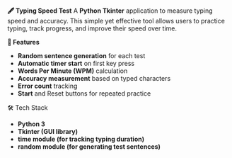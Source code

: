 **🖋 Typing Speed Test**
A **Python Tkinter** application to measure typing speed and accuracy. This simple yet effective tool allows users to practice typing, track progress, and improve their speed over time.

**📌 Features**
- **Random sentence generation** for each test
- **Automatic timer start** on first key press
- **Words Per Minute (WPM)** calculation
- **Accuracy measurement** based on typed characters
- **Error count** tracking
- **Start** and Reset buttons for repeated practice

🛠 Tech Stack
- **Python 3**
- **Tkinter (GUI library)**
- **time module (for tracking typing duration)**
- **random module (for generating test sentences)**

